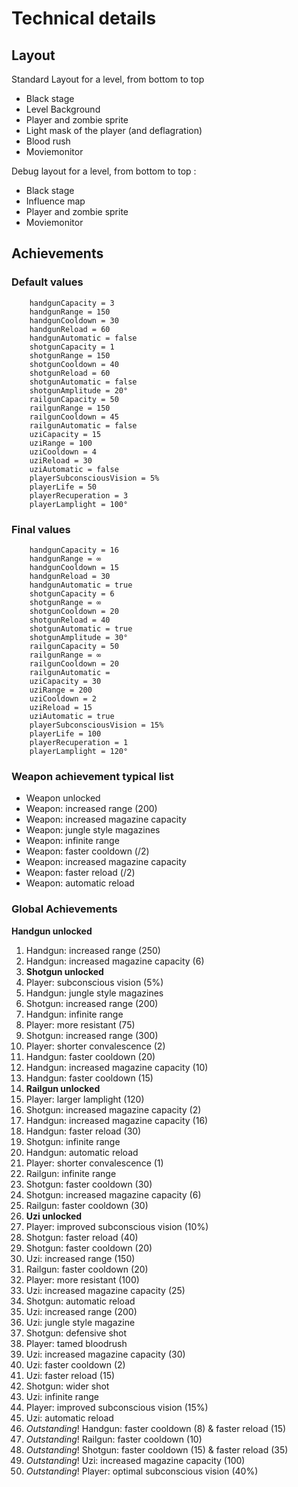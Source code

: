 Technical details
=================

Layout
------
Standard Layout for a level, from bottom to top
	
* Black stage
* Level Background
* Player and zombie sprite
* Light mask of the player (and deflagration)
* Blood rush
* Moviemonitor

Debug layout for a level, from bottom to top :

* Black stage
* Influence map
* Player and zombie sprite
* Moviemonitor

Achievements
------------

### Default values
```
	handgunCapacity = 3
	handgunRange = 150
	handgunCooldown = 30
	handgunReload = 60
	handgunAutomatic = false
	shotgunCapacity = 1
	shotgunRange = 150
	shotgunCooldown = 40
	shotgunReload = 60
	shotgunAutomatic = false
	shotgunAmplitude = 20°
	railgunCapacity = 50
	railgunRange = 150
	railgunCooldown = 45
	railgunAutomatic = false
	uziCapacity = 15
	uziRange = 100
	uziCooldown = 4
	uziReload = 30
	uziAutomatic = false
	playerSubconsciousVision = 5%
	playerLife = 50
	playerRecuperation = 3
	playerLamplight = 100°
```

### Final values
```
	handgunCapacity = 16
	handgunRange = ∞
	handgunCooldown = 15
	handgunReload = 30
	handgunAutomatic = true
	shotgunCapacity = 6
	shotgunRange = ∞
	shotgunCooldown = 20
	shotgunReload = 40
	shotgunAutomatic = true
	shotgunAmplitude = 30°
	railgunCapacity = 50
	railgunRange = ∞
	railgunCooldown = 20
	railgunAutomatic =
	uziCapacity = 30
	uziRange = 200
	uziCooldown = 2
	uziReload = 15
	uziAutomatic = true
	playerSubconsciousVision = 15%
	playerLife = 100
	playerRecuperation = 1
	playerLamplight = 120°
```

### Weapon achievement typical list
* Weapon unlocked
* Weapon: increased range (200)
* Weapon: increased magazine capacity
* Weapon: jungle style magazines
* Weapon: infinite range
* Weapon: faster cooldown (/2)
* Weapon: increased magazine capacity
* Weapon: faster reload (/2)
* Weapon: automatic reload


### Global Achievements

**Handgun unlocked**

1. Handgun: increased range (250)
1. Handgun: increased magazine capacity (6)
2. **Shotgun unlocked**
9. Player: subconscious vision (5%)
1. Handgun: jungle style magazines
2. Shotgun: increased range (200)
1. Handgun: infinite range
9. Player: more resistant (75)
2. Shotgun: increased range (300)
9. Player: shorter convalescence (2)
1. Handgun: faster cooldown (20)
1. Handgun: increased magazine capacity (10)
1. Handgun: faster cooldown (15)
3. **Railgun unlocked**
9. Player: larger lamplight (120)
2. Shotgun: increased magazine capacity (2)
1. Handgun: increased magazine capacity (16)
1. Handgun: faster reload (30)
2. Shotgun: infinite range
1. Handgun: automatic reload
9. Player: shorter convalescence (1)
3. Railgun: infinite range
2. Shotgun: faster cooldown (30)
2. Shotgun: increased magazine capacity (6)
3. Railgun: faster cooldown (30)
4. **Uzi unlocked**
9. Player: improved subconscious vision (10%)
2. Shotgun: faster reload (40)
2. Shotgun: faster cooldown (20)
4. Uzi: increased range (150)
3. Railgun: faster cooldown (20)
9. Player: more resistant (100)
4. Uzi: increased magazine capacity (25)
2. Shotgun: automatic reload
4. Uzi: increased range (200)
4. Uzi: jungle style magazine
2. Shotgun: defensive shot
9. Player: tamed bloodrush
4. Uzi: increased magazine capacity (30)
4. Uzi: faster cooldown (2)
4. Uzi: faster reload (15)
2. Shotgun: wider shot
4. Uzi: infinite range
9. Player: improved subconscious vision  (15%)
4. Uzi: automatic reload
5. *Outstanding*! Handgun: faster cooldown (8) & faster reload (15)
5. *Outstanding*! Railgun: faster cooldown (10)
5. *Outstanding*! Shotgun: faster cooldown (15) & faster reload (35)
5. *Outstanding*! Uzi: increased magazine capacity (100)
5. *Outstanding*! Player: optimal subconscious vision (40%)
